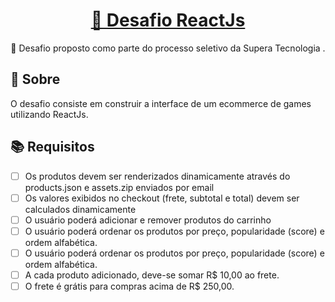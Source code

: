 <h1 align="center">
    <a href="https://desafio-react.vercel.app/">🔗 Desafio ReactJs</a>
</h1>
<p align="center">🚀 Desafio proposto como parte do processo seletivo da Supera Tecnologia .</p>

## 📃 Sobre
O desafio consiste em construir a interface de um ecommerce de games utilizando ReactJs.


## 📚 Requisitos
- [ ] Os produtos devem ser renderizados dinamicamente através do products.json e assets.zip enviados por email
- [ ] Os valores exibidos no checkout (frete, subtotal e total) devem ser calculados dinamicamente
- [ ] O usuário poderá adicionar e remover produtos do carrinho
- [ ] O usuário poderá ordenar os produtos por preço, popularidade (score) e ordem alfabética.
- [ ] O usuário poderá ordenar os produtos por preço, popularidade (score) e ordem alfabética.
- [ ] A cada produto adicionado, deve-se somar R$ 10,00 ao frete.
- [ ] O frete é grátis para compras acima de R$ 250,00.
